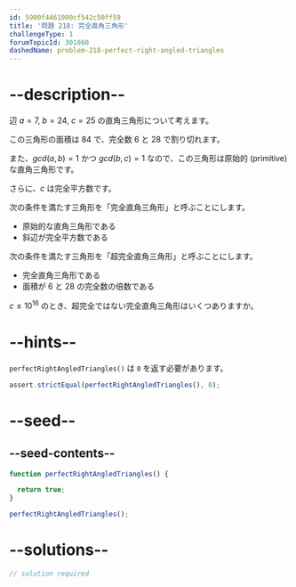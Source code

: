 ```yaml
---
id: 5900f4461000cf542c50ff59
title: '問題 218: 完全直角三角形'
challengeType: 1
forumTopicId: 301860
dashedName: problem-218-perfect-right-angled-triangles
---
```


# --description--

辺 $a=7$, $b=24$, $c=25$ の直角三角形について考えます。

この三角形の面積は 84 で、完全数 6 と 28 で割り切れます。

また、$gcd(a,b) = 1$ かつ $gcd(b,c) = 1$ なので、この三角形は原始的 (primitive) な直角三角形です。

さらに、$c$ は完全平方数です。

次の条件を満たす三角形を「完全直角三角形」と呼ぶことにします。

- 原始的な直角三角形である
- 斜辺が完全平方数である

次の条件を満たす三角形を「超完全直角三角形」と呼ぶことにします。

- 完全直角三角形である
- 面積が 6 と 28 の完全数の倍数である

$c ≤ {10}^{16}$ のとき、超完全ではない完全直角三角形はいくつありますか。

# --hints--

`perfectRightAngledTriangles()` は `0` を返す必要があります。

```js
assert.strictEqual(perfectRightAngledTriangles(), 0);
```

# --seed--

## --seed-contents--

```js
function perfectRightAngledTriangles() {

  return true;
}

perfectRightAngledTriangles();
```

# --solutions--

```js
// solution required
```
